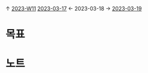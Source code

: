 
↑ [2023-W11](2023-W11.md)
[2023-03-17](2023-03-17.md) ← 2023-03-18 → [2023-03-19](2023-03-19.md)


# 목표



# 노트




